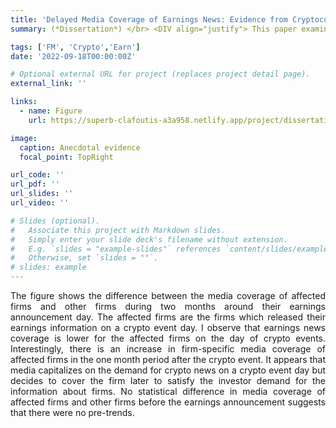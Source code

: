 ```yaml
---
title: 'Delayed Media Coverage of Earnings News: Evidence from Cryptocurrency Markets'
summary: (*Dissertation*) </br> <DIV align="justify"> This paper examines how and to what extent financial media coverage is affected by events in cryptocurrency markets. I find that the financial media responds to the rising demand for news about the cryptocurrency market by either delaying earnings news coverage or lowering the quality of earnings news articles. On crypto event days, earnings news articles are shorter and rely more on quantitative data suggesting that fewer resources were allocated by media firms to earnings announcement news articles. Capital markets react less to earnings announcements as a result of the reduced coverage by financial media on crypto event days. Interestingly, media increases coverage of firm-specific events in the 30-day period after the crypto event to cater to the informational demand from equity investors. </DIV>

tags: ['FM', 'Crypto','Earn']
date: '2022-09-18T00:00:00Z'

# Optional external URL for project (replaces project detail page).
external_link: ''

links:
  - name: Figure
    url: https://superb-clafoutis-a3a958.netlify.app/project/dissertation/

image: 
  caption: Anecdotal evidence
  focal_point: TopRight

url_code: ''
url_pdf: ''
url_slides: ''
url_video: ''

# Slides (optional).
#   Associate this project with Markdown slides.
#   Simply enter your slide deck's filename without extension.
#   E.g. `slides = "example-slides"` references `content/slides/example-slides.md`.
#   Otherwise, set `slides = ""`.
# slides: example
---
```

<DIV align="justify"> The figure shows the difference between the media coverage of affected firms and other firms during two months around their earnings announcement day. The affected firms are the firms which released their earnings information on a crypto event day. I observe that earnings news coverage is lower for the affected firms on the day of crypto events. Interestingly, there is an increase in firm-specific media coverage of affected firms in the one month period after the crypto event. It appears that media capitalizes on the demand for crypto news on a crypto event day but decides to cover the firm later to satisfy the investor demand for the information about firms. No statistical difference in media coverage of affected firms and other firms before the earnings announcement suggests that there were no pre-trends.  </DIV>
